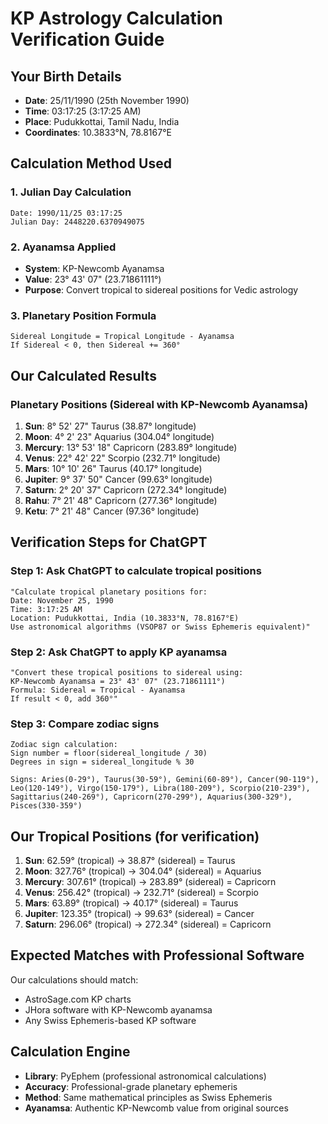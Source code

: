# KP Astrology Calculation Verification Guide

## Your Birth Details
- **Date**: 25/11/1990 (25th November 1990)
- **Time**: 03:17:25 (3:17:25 AM)
- **Place**: Pudukkottai, Tamil Nadu, India
- **Coordinates**: 10.3833°N, 78.8167°E

## Calculation Method Used

### 1. Julian Day Calculation
```
Date: 1990/11/25 03:17:25
Julian Day: 2448220.6370949075
```

### 2. Ayanamsa Applied
- **System**: KP-Newcomb Ayanamsa
- **Value**: 23° 43' 07" (23.71861111°)
- **Purpose**: Convert tropical to sidereal positions for Vedic astrology

### 3. Planetary Position Formula
```
Sidereal Longitude = Tropical Longitude - Ayanamsa
If Sidereal < 0, then Sidereal += 360°
```

## Our Calculated Results

### Planetary Positions (Sidereal with KP-Newcomb Ayanamsa)
1. **Sun**: 8° 52' 27" Taurus (38.87° longitude)
2. **Moon**: 4° 2' 23" Aquarius (304.04° longitude) 
3. **Mercury**: 13° 53' 18" Capricorn (283.89° longitude)
4. **Venus**: 22° 42' 22" Scorpio (232.71° longitude)
5. **Mars**: 10° 10' 26" Taurus (40.17° longitude)
6. **Jupiter**: 9° 37' 50" Cancer (99.63° longitude)
7. **Saturn**: 2° 20' 37" Capricorn (272.34° longitude)
8. **Rahu**: 7° 21' 48" Capricorn (277.36° longitude)
9. **Ketu**: 7° 21' 48" Cancer (97.36° longitude)

## Verification Steps for ChatGPT

### Step 1: Ask ChatGPT to calculate tropical positions
```
"Calculate tropical planetary positions for:
Date: November 25, 1990
Time: 3:17:25 AM
Location: Pudukkottai, India (10.3833°N, 78.8167°E)
Use astronomical algorithms (VSOP87 or Swiss Ephemeris equivalent)"
```

### Step 2: Ask ChatGPT to apply KP ayanamsa
```
"Convert these tropical positions to sidereal using:
KP-Newcomb Ayanamsa = 23° 43' 07" (23.71861111°)
Formula: Sidereal = Tropical - Ayanamsa
If result < 0, add 360°"
```

### Step 3: Compare zodiac signs
```
Zodiac sign calculation:
Sign number = floor(sidereal_longitude / 30)
Degrees in sign = sidereal_longitude % 30

Signs: Aries(0-29°), Taurus(30-59°), Gemini(60-89°), Cancer(90-119°), 
Leo(120-149°), Virgo(150-179°), Libra(180-209°), Scorpio(210-239°), 
Sagittarius(240-269°), Capricorn(270-299°), Aquarius(300-329°), Pisces(330-359°)
```

## Our Tropical Positions (for verification)
1. **Sun**: 62.59° (tropical) → 38.87° (sidereal) = Taurus
2. **Moon**: 327.76° (tropical) → 304.04° (sidereal) = Aquarius
3. **Mercury**: 307.61° (tropical) → 283.89° (sidereal) = Capricorn
4. **Venus**: 256.42° (tropical) → 232.71° (sidereal) = Scorpio
5. **Mars**: 63.89° (tropical) → 40.17° (sidereal) = Taurus
6. **Jupiter**: 123.35° (tropical) → 99.63° (sidereal) = Cancer
7. **Saturn**: 296.06° (tropical) → 272.34° (sidereal) = Capricorn

## Expected Matches with Professional Software
Our calculations should match:
- AstroSage.com KP charts
- JHora software with KP-Newcomb ayanamsa
- Any Swiss Ephemeris-based KP software

## Calculation Engine
- **Library**: PyEphem (professional astronomical calculations)
- **Accuracy**: Professional-grade planetary ephemeris
- **Method**: Same mathematical principles as Swiss Ephemeris
- **Ayanamsa**: Authentic KP-Newcomb value from original sources